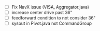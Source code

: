 - [ ] Fix NavX issue (VISA, Aggregator.java)
- [ ] increase center drive past 36"
- [ ] feedforward condition to not consider 36"
- [ ] sysout in Pivot.java not CommandGroup
